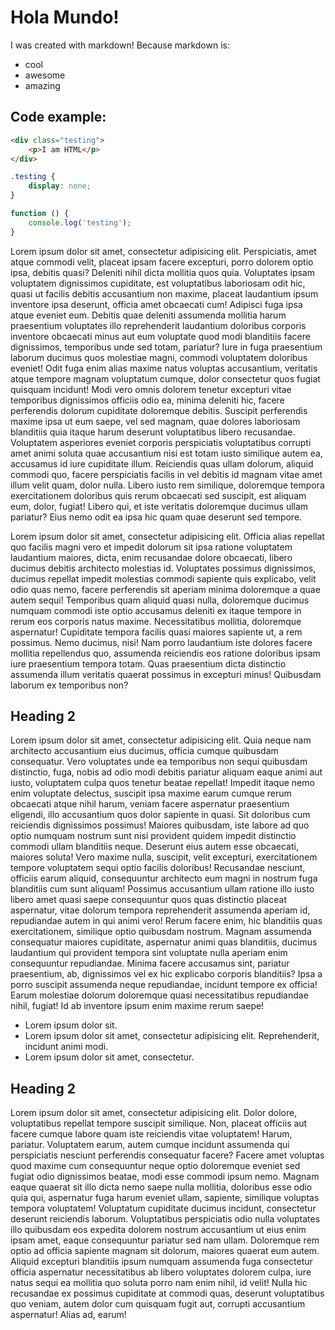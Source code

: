 # Hola Mundo!

I was created with markdown! Because markdown is:

- cool
- awesome
- amazing

## Code example:

```html
<div class="testing">
    <p>I am HTML</p>
</div>
```

```css
.testing {
    display: none;
}
```

```js
function () {
    console.log('testing');
}
```

Lorem ipsum dolor sit amet, consectetur adipisicing elit. Perspiciatis, amet atque commodi velit, placeat ipsam facere excepturi, porro dolorem optio ipsa, debitis quasi? Deleniti nihil dicta mollitia quos quia. Voluptates ipsam voluptatem dignissimos cupiditate, est voluptatibus laboriosam odit hic, quasi ut facilis debitis accusantium non maxime, placeat laudantium ipsum inventore ipsa deserunt, officia amet obcaecati cum! Adipisci fuga ipsa atque eveniet eum. Debitis quae deleniti assumenda mollitia harum praesentium voluptates illo reprehenderit laudantium doloribus corporis inventore obcaecati minus aut eum voluptate quod modi blanditiis facere dignissimos, temporibus unde sed totam, pariatur? Iure in fuga praesentium laborum ducimus quos molestiae magni, commodi voluptatem doloribus eveniet! Odit fuga enim alias maxime natus voluptas accusantium, veritatis atque tempore magnam voluptatum cumque, dolor consectetur quos fugiat quisquam incidunt! Modi vero omnis dolorem tenetur excepturi vitae temporibus dignissimos officiis odio ea, minima deleniti hic, facere perferendis dolorum cupiditate doloremque debitis. Suscipit perferendis maxime ipsa ut eum saepe, vel sed magnam, quae dolores laboriosam blanditiis quia itaque harum deserunt voluptatibus libero recusandae. Voluptatem asperiores eveniet corporis perspiciatis voluptatibus corrupti amet animi soluta quae accusantium nisi est totam iusto similique autem ea, accusamus id iure cupiditate illum. Reiciendis quas ullam dolorum, aliquid commodi quo, facere perspiciatis facilis in vel debitis id magnam vitae amet illum velit quam, dolor nulla. Libero iusto rem similique, doloremque tempora exercitationem doloribus quis rerum obcaecati sed suscipit, est aliquam eum, dolor, fugiat! Libero qui, et iste veritatis doloremque ducimus ullam pariatur? Eius nemo odit ea ipsa hic quam quae deserunt sed tempore.

Lorem ipsum dolor sit amet, consectetur adipisicing elit. Officia alias repellat quo facilis magni vero et impedit dolorum sit ipsa ratione voluptatem laudantium maiores, dicta, enim recusandae dolore obcaecati, libero ducimus debitis architecto molestias id. Voluptates possimus dignissimos, ducimus repellat impedit molestias commodi sapiente quis explicabo, velit odio quas nemo, facere perferendis sit aperiam minima doloremque a quae autem sequi! Temporibus quam aliquid quasi nulla, doloremque ducimus numquam commodi iste optio accusamus deleniti ex itaque tempore in rerum eos corporis natus maxime. Necessitatibus mollitia, doloremque aspernatur! Cupiditate tempora facilis quasi maiores sapiente ut, a rem possimus. Nemo ducimus, nisi! Nam porro laudantium iste dolores facere mollitia repellendus quo, assumenda reiciendis eos ratione doloribus ipsam iure praesentium tempora totam. Quas praesentium dicta distinctio assumenda illum veritatis quaerat possimus in excepturi minus! Quibusdam laborum ex temporibus non?

## Heading 2

Lorem ipsum dolor sit amet, consectetur adipisicing elit. Quia neque nam architecto accusantium eius ducimus, officia cumque quibusdam consequatur. Vero voluptates unde ea temporibus non sequi quibusdam distinctio, fuga, nobis ad odio modi debitis pariatur aliquam eaque animi aut iusto, voluptatem culpa quos tenetur beatae repellat! Impedit itaque nemo enim voluptate delectus, suscipit ipsa maxime earum cumque rerum obcaecati atque nihil harum, veniam facere aspernatur praesentium eligendi, illo accusantium quos dolor sapiente in quasi. Sit doloribus cum reiciendis dignissimos possimus! Maiores quibusdam, iste labore ad quo optio numquam nostrum sunt nisi provident quidem impedit distinctio commodi ullam blanditiis neque. Deserunt eius autem esse obcaecati, maiores soluta! Vero maxime nulla, suscipit, velit excepturi, exercitationem tempore voluptatem sequi optio facilis doloribus! Recusandae nesciunt, officiis earum aliquid, consequuntur architecto eum magni in nostrum fuga blanditiis cum sunt aliquam! Possimus accusantium ullam ratione illo iusto libero amet quasi saepe consequuntur quos quas distinctio placeat aspernatur, vitae dolorum tempora reprehenderit assumenda aperiam id, repudiandae autem in qui animi vero! Rerum facere enim, hic blanditiis quas exercitationem, similique optio quibusdam nostrum. Magnam assumenda consequatur maiores cupiditate, aspernatur animi quas blanditiis, ducimus laudantium qui provident tempora sint voluptate nulla aperiam enim consequuntur repudiandae. Minima facere accusamus sint, pariatur praesentium, ab, dignissimos vel ex hic explicabo corporis blanditiis? Ipsa a porro suscipit assumenda neque repudiandae, incidunt tempore ex officia! Earum molestiae dolorum doloremque quasi necessitatibus repudiandae nihil, fugiat! Id ab inventore ipsum enim maxime rerum saepe!

- Lorem ipsum dolor sit.
- Lorem ipsum dolor sit amet, consectetur adipisicing elit. Reprehenderit, incidunt animi modi.
- Lorem ipsum dolor sit amet, consectetur.

## Heading 2

Lorem ipsum dolor sit amet, consectetur adipisicing elit. Dolor dolore, voluptatibus repellat tempore suscipit similique. Non, placeat officiis aut facere cumque labore quam iste reiciendis vitae voluptatem! Harum, pariatur. Voluptatem earum, autem cumque incidunt assumenda qui perspiciatis nesciunt perferendis consequatur facere? Facere amet voluptas quod maxime cum consequuntur neque optio doloremque eveniet sed fugiat odio dignissimos beatae, modi esse commodi ipsum nemo. Magnam eaque quaerat sit illo dicta nemo saepe nulla mollitia, doloribus esse odio quia qui, aspernatur fuga harum eveniet ullam, sapiente, similique voluptas tempora voluptatem! Voluptatum cupiditate ducimus incidunt, consectetur deserunt reiciendis laborum. Voluptatibus perspiciatis odio nulla voluptates illo quibusdam eos expedita dolorem nostrum accusantium ut eius enim ipsam amet, eaque consequuntur pariatur sed nam ullam. Doloremque rem optio ad officia sapiente magnam sit dolorum, maiores quaerat eum autem. Aliquid excepturi blanditiis ipsum numquam assumenda fuga consectetur officia aspernatur necessitatibus ab libero voluptates dolorem culpa, iure natus sequi ea mollitia quo soluta porro nam enim nihil, id velit! Nulla hic recusandae ex possimus cupiditate at commodi quas, deserunt voluptatibus quo veniam, autem dolor cum quisquam fugit aut, corrupti accusantium aspernatur! Alias ad, earum!